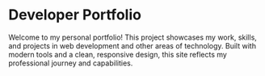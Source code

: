 # Developer Portfolio

Welcome to my personal portfolio! This project showcases my work, skills, and projects in web development and other areas of technology. Built with modern tools and a clean, responsive design, this site reflects my professional journey and capabilities.